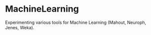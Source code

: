 MachineLearning
===============

Experimenting various tools for Machine Learning (Mahout, Neuroph, Jenes, Weka).

